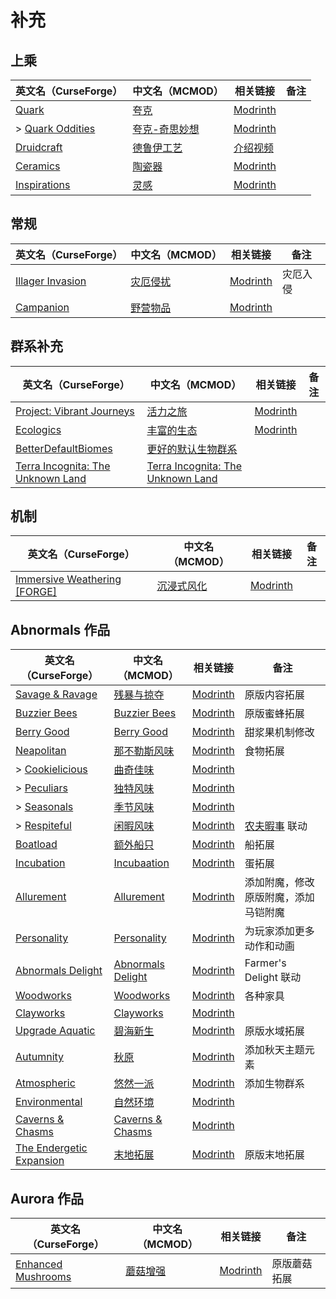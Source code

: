 # 补充

## 上乘

| 英文名（CurseForge）                                                            | 中文名（MCMOD）                                       | 相关链接                                               | 备注 |
| ------------------------------------------------------------------------------- | ----------------------------------------------------- | ------------------------------------------------------ | ---- |
| [Quark](https://www.curseforge.com/minecraft/mc-mods/quark)                     | [夸克](https://www.mcmod.cn/class/527.html)           | [Modrinth](https://modrinth.com/mod/quark)             |      |
| > [Quark Oddities](https://www.curseforge.com/minecraft/mc-mods/quark-oddities) | [夸克-奇思妙想](https://www.mcmod.cn/class/1823.html) | [Modrinth](https://modrinth.com/mod/quark-oddities)    |      |
| [Druidcraft](https://www.curseforge.com/minecraft/mc-mods/druidcraft)           | [德鲁伊工艺](https://www.mcmod.cn/class/3479.html)    | [介绍视频](https://www.bilibili.com/video/av413176041) |      |
| [Ceramics](https://www.curseforge.com/minecraft/mc-mods/ceramics)               | [陶瓷器](https://www.mcmod.cn/class/1427.html)        | [Modrinth](https://modrinth.com/mod/ceramics)          |      |
| [Inspirations](https://www.curseforge.com/minecraft/mc-mods/inspirations)       | [灵感](https://www.mcmod.cn/class/1122.html)          | [Modrinth](https://modrinth.com/mod/inspirations)      |      |

## 常规

| 英文名（CurseForge）                                                              | 中文名（MCMOD）                                   | 相关链接                                              | 备注     |
| --------------------------------------------------------------------------------- | ------------------------------------------------- | ----------------------------------------------------- | -------- |
| [Illager Invasion](https://www.curseforge.com/minecraft/mc-mods/illager-invasion) | [灾厄侵扰](https://www.mcmod.cn/class/11340.html) | [Modrinth](https://modrinth.com/mod/illager-invasion) | 灾厄入侵 |
| [Campanion](https://www.curseforge.com/minecraft/mc-mods/campanion)               | [野营物品](https://www.mcmod.cn/class/2852.html)  | [Modrinth](https://modrinth.com/mod/campanion)        |          |

## 群系补充

| 英文名（CurseForge）                                                                               | 中文名（MCMOD）                                                           | 相关链接                                                      | 备注 |
| -------------------------------------------------------------------------------------------------- | ------------------------------------------------------------------------- | ------------------------------------------------------------- | ---- |
| [Project: Vibrant Journeys](https://www.curseforge.com/minecraft/mc-mods/project-vibrant-journeys) | [活力之旅](https://www.mcmod.cn/class/1564.html)                          | [Modrinth](https://modrinth.com/mod/project-vibrant-journeys) |      |
| [Ecologics](https://www.curseforge.com/minecraft/mc-mods/ecologics)                                | [丰富的生态](https://www.mcmod.cn/class/6198.html)                        | [Modrinth](https://modrinth.com/mod/ecologics)                |      |
| [BetterDefaultBiomes](https://www.curseforge.com/minecraft/mc-mods/better-default-biomes)          | [更好的默认生物群系](https://www.mcmod.cn/class/3604.html)                |                                                               |      |
| [Terra Incognita: The Unknown Land](https://www.curseforge.com/minecraft/mc-mods/terraincognita)   | [Terra Incognita: The Unknown Land](https://www.mcmod.cn/class/3784.html) |                                                               |      |

## 机制

| 英文名（CurseForge）                                                                                    | 中文名（MCMOD）                                    | 相关链接                                                  | 备注 |
| ------------------------------------------------------------------------------------------------------- | -------------------------------------------------- | --------------------------------------------------------- | ---- |
| [Immersive Weathering [FORGE]](https://www.curseforge.com/minecraft/mc-mods/immersive-weathering-forge) | [沉浸式风化](https://www.mcmod.cn/class/6057.html) | [Modrinth](https://modrinth.com/mod/immersive-weathering) |      |

## Abnormals 作品

| 英文名（CurseForge）                                                                | 中文名（MCMOD）                                           | 相关链接                                                | 备注                                                  |
| ----------------------------------------------------------------------------------- | --------------------------------------------------------- | ------------------------------------------------------- | ----------------------------------------------------- |
| [Savage & Ravage](https://www.curseforge.com/minecraft/mc-mods/savage-and-ravage)   | [残暴与掠夺](https://www.mcmod.cn/class/3481.html)        | [Modrinth](https://modrinth.com/mod/savage-and-ravage)  | 原版内容拓展                                          |
| [Buzzier Bees](https://www.curseforge.com/minecraft/mc-mods/buzzier-bees)           | [Buzzier Bees](https://www.mcmod.cn/class/2326.html)      | [Modrinth](https://modrinth.com/mod/buzzier-bees)       | 原版蜜蜂拓展                                          |
| [Berry Good](https://www.curseforge.com/minecraft/mc-mods/berry-good)               | [Berry Good](https://www.mcmod.cn/class/3480.html)        | [Modrinth](https://modrinth.com/mod/berry-good)         | 甜浆果机制修改                                        |
| [Neapolitan](https://www.curseforge.com/minecraft/mc-mods/neapolitan)               | [那不勒斯风味](https://www.mcmod.cn/class/3212.html)      | [Modrinth](https://modrinth.com/mod/neapolitan)         | 食物拓展                                              |
| > [Cookielicious](https://www.curseforge.com/minecraft/mc-mods/cookielicious)       | [曲奇佳味](https://www.mcmod.cn/class/5946.html)          | [Modrinth](https://modrinth.com/mod/neapolitan)         |                                                       |
| > [Peculiars](https://www.curseforge.com/minecraft/mc-mods/peculiars)               | [独特风味](https://www.mcmod.cn/class/4653.html)          | [Modrinth](https://modrinth.com/mod/peculiars)          |                                                       |
| > [Seasonals](https://www.curseforge.com/minecraft/mc-mods/seasonals)               | [季节风味](https://www.mcmod.cn/class/4668.html)          | [Modrinth](https://modrinth.com/mod/seasonals)          |                                                       |
| > [Respiteful](https://www.curseforge.com/minecraft/mc-mods/respiteful)             | [闲暇风味](https://www.mcmod.cn/class/9638.html)          | [Modrinth](https://modrinth.com/mod/respiteful)         | [农夫暇事](https://www.mcmod.cn/class/6737.html) 联动 |
| [Boatload](https://www.curseforge.com/minecraft/mc-mods/boatload)                   | [额外船只](https://www.mcmod.cn/class/3222.html)          | [Modrinth](https://modrinth.com/mod/boatload)           | 船拓展                                                |
| [Incubation](https://www.curseforge.com/minecraft/mc-mods/incubation)               | [Incubaation](https://www.mcmod.cn/class/3927.html)       | [Modrinth](https://modrinth.com/mod/incubation)         | 蛋拓展                                                |
| [Allurement](https://www.curseforge.com/minecraft/mc-mods/allurement)               | [Allurement](https://www.mcmod.cn/class/3611.html)        | [Modrinth](https://modrinth.com/mod/allurement!)        | 添加附魔，修改原版附魔，添加马铠附魔                  |
| [Personality](https://www.curseforge.com/minecraft/mc-mods/personality)             | [Personality](https://www.mcmod.cn/class/3610.html)       | [Modrinth](https://modrinth.com/mod/personality!)       | 为玩家添加更多动作和动画                              |
| [Abnormals Delight](https://www.curseforge.com/minecraft/mc-mods/abnormals-delight) | [Abnormals Delight](https://www.mcmod.cn/class/3585.html) | [Modrinth](https://modrinth.com/mod/abnormals-delight)  | Farmer's Delight 联动                                 |
| [Woodworks](https://www.curseforge.com/minecraft/mc-mods/woodworks)                 | [Woodworks](https://www.mcmod.cn/class/7872.html)         | [Modrinth](https://modrinth.com/mod/woodworks)          | 各种家具                                              |
| [Clayworks](https://www.curseforge.com/minecraft/mc-mods/clayworks)                 | [Clayworks](https://www.mcmod.cn/class/9266.html)         | [Modrinth](https://modrinth.com/mod/clayworks)          |                                                       |
| [Upgrade Aquatic](https://www.curseforge.com/minecraft/mc-mods/upgrade-aquatic)     | [碧海新生](https://www.mcmod.cn/class/2916.html)          | [Modrinth](https://modrinth.com/mod/upgrade-aquatic)    | 原版水域拓展                                          |
| [Autumnity](https://www.curseforge.com/minecraft/mc-mods/autumnity)                 | [秋原](https://www.mcmod.cn/class/2412.html)              | [Modrinth](https://modrinth.com/mod/autumnity)          | 添加秋天主题元素                                      |
| [Atmospheric](https://www.curseforge.com/minecraft/mc-mods/atmospheric)             | [悠然一派](https://www.mcmod.cn/class/3208.html)          | [Modrinth](https://modrinth.com/mod/atmospheric)        | 添加生物群系                                          |
| [Environmental](https://www.curseforge.com/minecraft/mc-mods/environmental)         | [自然环境](https://www.mcmod.cn/class/3591.html)          | [Modrinth](https://modrinth.com/mod/environmental)      |                                                       |
| [Caverns & Chasms](https://www.curseforge.com/minecraft/mc-mods/caverns-and-chasms) | [Caverns & Chasms](https://www.mcmod.cn/class/13940.html) | [Modrinth](https://modrinth.com/mod/caverns-and-chasms) |                                                       |
| [The Endergetic Expansion](https://www.curseforge.com/minecraft/mc-mods/endergetic) | [末地拓展](https://www.mcmod.cn/class/2470.html)          | [Modrinth](https://modrinth.com/mod/endergetic)         | 原版末地拓展                                          |

## Aurora 作品

| 英文名（CurseForge）                                                                  | 中文名（MCMOD）                                  | 相关链接                                                | 备注         |
| ------------------------------------------------------------------------------------- | ------------------------------------------------ | ------------------------------------------------------- | ------------ |
| [Enhanced Mushrooms](https://www.curseforge.com/minecraft/mc-mods/enhanced-mushrooms) | [蘑菇增强](https://www.mcmod.cn/class/3854.html) | [Modrinth](https://modrinth.com/mod/enhanced-mushrooms) | 原版蘑菇拓展 |
